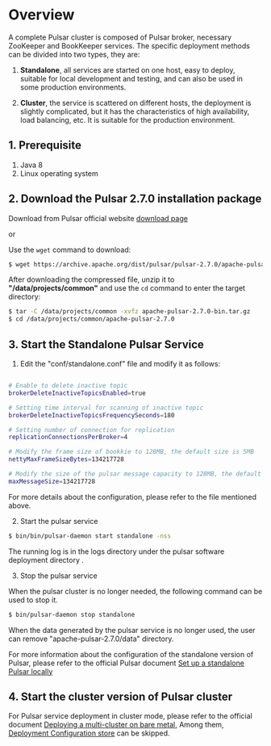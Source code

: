 # Overview

A complete Pulsar cluster is composed of Pulsar broker, necessary ZooKeeper and BookKeeper services. The specific deployment methods can be divided into two types, they are:

1. **Standalone**, all services are started on one host, easy to deploy, suitable for local development and testing, and can also be used in some production environments.

2. **Cluster**, the service is scattered on different hosts, the deployment is slightly complicated, but it has the characteristics of high availability, load balancing, etc. It is suitable for the production environment.

## 1. Prerequisite

1. Java 8
2. Linux operating system

## 2. Download the Pulsar 2.7.0 installation package

Download from Pulsar official website [download page](https://pulsar.apache.org/download/)

or

Use the `wget` command to download:

``` bash
$ wget https://archive.apache.org/dist/pulsar/pulsar-2.7.0/apache-pulsar-2.7.0-bin.tar.gz
```

After downloading the compressed file, unzip it to **"/data/projects/common"** and use the `cd` command to enter the target directory:

``` bash
$ tar -C /data/projects/common -xvfz apache-pulsar-2.7.0-bin.tar.gz
$ cd /data/projects/common/apache-pulsar-2.7.0
```

## 3. Start the Standalone Pulsar Service

1. Edit the "conf/standalone.conf" file and modify it as follows:

``` bash

# Enable to delete inactive topic
brokerDeleteInactiveTopicsEnabled=true

# Setting time interval for scanning of inactive topic
brokerDeleteInactiveTopicsFrequencySeconds=180

# Setting number of connection for replication
replicationConnectionsPerBroker=4

# Modify the frame size of bookkie to 128MB, the default size is 5MB
nettyMaxFrameSizeBytes=134217728

# Modify the size of the pulsar message capacity to 128MB, the default is 5MB
maxMessageSize=134217728
```
For more details about the configuration, please refer to the file mentioned above.

2. Start the pulsar service

``` bash
$ bin/bin/pulsar-daemon start standalone -nss
```

The running log is in the logs directory under the pulsar software deployment directory  .

3. Stop the pulsar service

When the pulsar cluster is no longer needed, the following command can be used to stop it.

``` bash
$ bin/pulsar-daemon stop standalone
```

When the data generated by the pulsar service is no longer used, the user can remove "apache-pulsar-2.7.0/data" directory.

For more information about the configuration of the standalone version of Pulsar, please refer to the official Pulsar document [Set up a standalone Pulsar locally](https://pulsar.apache.org/docs/en/standalone/)

## 4. Start the cluster version of Pulsar cluster

For Pulsar service deployment in cluster mode, please refer to the official document [Deploying a multi-cluster on bare metal](https://pulsar.apache.org/docs/en/deploy-bare-metal-multi-cluster), Among them, [Deployment Configuration store](https://pulsar.apache.org/docs/en/deploy-bare-metal-multi-cluster/#deploy-the-configuration-store) can be skipped.
